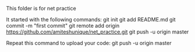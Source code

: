 This folder is for net practice

It started with the following commands:
git init
git add README.md
git commit -m "first commit"
git remote add origin https://github.com/amiteshunique/net_practice.git
git push -u origin master

Repeat this command to upload your code:
git push -u origin master
